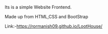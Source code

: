 Its is a simple Website Frontend.

Made up from HTML,CSS and BootStrap

Link:-https://rormanish09.github.io/LootHouse/
